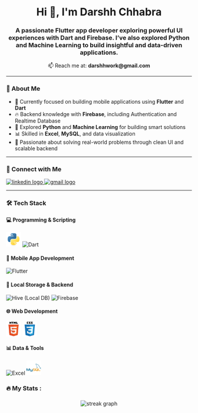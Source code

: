 <h1 align="center">Hi 👋, I'm Darshh Chhabra</h1>
<h3 align="center">
  A passionate Flutter app developer exploring powerful UI experiences with Dart and Firebase.  
  I’ve also explored Python and Machine Learning to build insightful and data-driven applications.
</h3>

<p align="center">📫 Reach me at: <strong>darshhwork@gmail.com</strong></p>

---

### 🚀 About Me
- 📱 Currently focused on building mobile applications using **Flutter** and **Dart**
- 🔥 Backend knowledge with **Firebase**, including Authentication and Realtime Database
- 🧠 Explored **Python** and **Machine Learning** for building smart solutions
- 📊 Skilled in **Excel**, **MySQL**, and data visualization
- 🎯 Passionate about solving real-world problems through clean UI and scalable backend

---

### 🤝 Connect with Me
<div align="left">
<a href="https://www.linkedin.com/in/darshh-chhabra-39834a1a6" target="_blank">
<img src="https://img.shields.io/static/v1?message=LinkedIn&logo=linkedin&label=&color=0077B5&logoColor=white&labelColor=&style=for-the-badge" height="35" alt="linkedin logo"  />
</a>
<a href="mailto:darshhwork@gmail.com" target="_blank">
<img src="https://img.shields.io/static/v1?message=Gmail&logo=gmail&label=&color=D14836&logoColor=white&labelColor=&style=for-the-badge" height="35" alt="gmail logo"  />
</a>
</div>


---

### 🛠️ Tech Stack

#### 💻 Programming & Scripting
<p>
  <img src="https://raw.githubusercontent.com/devicons/devicon/master/icons/python/python-original.svg" alt="Python" width="40" height="40"/>
  <img src="https://upload.wikimedia.org/wikipedia/commons/7/7e/Dart-logo.png" alt="Dart" width="40" height="40"/>
</p>

#### 📱 Mobile App Development
<p>
  <img src="https://cdn.worldvectorlogo.com/logos/flutter.svg" alt="Flutter" width="40" height="40"/>
</p>

#### 🔄 Local Storage & Backend
<p>
  <img src="https://miro.medium.com/v2/resize:fit:1200/1*3Tel-ZMFCafTricp8RoxHg.jpeg" alt="Hive (Local DB)" width="40" height="40"/>
  <img src="https://www.vectorlogo.zone/logos/firebase/firebase-icon.svg" alt="Firebase" width="40" height="40"/>
</p>

#### 🌐 Web Development
<p>
  <img src="https://raw.githubusercontent.com/devicons/devicon/master/icons/html5/html5-original-wordmark.svg" alt="HTML5" width="40" height="40"/>
  <img src="https://raw.githubusercontent.com/devicons/devicon/master/icons/css3/css3-original-wordmark.svg" alt="CSS3" width="40" height="40"/>
</p>

#### 📊 Data & Tools
<p>
  <img src="https://static.vecteezy.com/system/resources/previews/027/179/371/original/microsoft-excel-icon-logo-symbol-free-png.png" alt="Excel" width="40" height="40"/>
  <img src="https://raw.githubusercontent.com/devicons/devicon/master/icons/mysql/mysql-original-wordmark.svg" alt="MySQL" width="40" height="40"/>
</p>

<h3 align="left">🔥   My Stats :</h3>

###

<div align="center">
  <img src="https://streak-stats.demolab.com?user=maurodesouza&locale=en&mode=daily&theme=dark&hide_border=false&border_radius=5&order=3" height="220" alt="streak graph"  />
</div>



